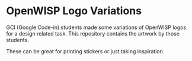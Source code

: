 # OpenWISP Logo Variations

GCI (Google Code-in) students made some variations of OpenWISP logos for a design related task.
This repository contains the artwork by those students.

These can be great for printing stickers or just taking inspiration.
